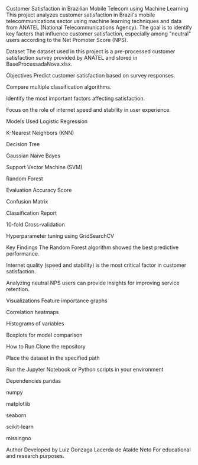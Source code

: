Customer Satisfaction in Brazilian Mobile Telecom using Machine Learning
This project analyzes customer satisfaction in Brazil's mobile telecommunications sector using machine learning techniques and data from ANATEL (National Telecommunications Agency). The goal is to identify key factors that influence customer satisfaction, especially among "neutral" users according to the Net Promoter Score (NPS).

Dataset
The dataset used in this project is a pre-processed customer satisfaction survey provided by ANATEL and stored in BaseProcessadaNova.xlsx.

Objectives
Predict customer satisfaction based on survey responses.

Compare multiple classification algorithms.

Identify the most important factors affecting satisfaction.

Focus on the role of internet speed and stability in user experience.

Models Used
Logistic Regression

K-Nearest Neighbors (KNN)

Decision Tree

Gaussian Naive Bayes

Support Vector Machine (SVM)

Random Forest

Evaluation
Accuracy Score

Confusion Matrix

Classification Report

10-fold Cross-validation

Hyperparameter tuning using GridSearchCV

Key Findings
The Random Forest algorithm showed the best predictive performance.

Internet quality (speed and stability) is the most critical factor in customer satisfaction.

Analyzing neutral NPS users can provide insights for improving service retention.

Visualizations
Feature importance graphs

Correlation heatmaps

Histograms of variables

Boxplots for model comparison

How to Run
Clone the repository

Place the dataset in the specified path

Run the Jupyter Notebook or Python scripts in your environment

Dependencies
pandas

numpy

matplotlib

seaborn

scikit-learn

missingno

Author
Developed by Luiz Gonzaga Lacerda de Ataíde Neto
For educational and research purposes.
